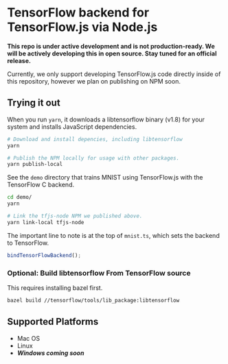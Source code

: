 # TensorFlow backend for TensorFlow.js via Node.js

**This repo is under active development and is not production-ready. We will be
actively developing this in open source. Stay tuned for an official release.**

Currently, we only support developing TensorFlow.js code directly inside of this
repository, however we plan on publishing on NPM soon.

## Trying it out

When you run `yarn`, it downloads a libtensorflow binary (v1.8) for your system and installs
JavaScript dependencies.

```sh
# Download and install depencies, including libtensorflow
yarn

# Publish the NPM locally for usage with other packages.
yarn publish-local
```

See the `demo` directory that trains MNIST using TensorFlow.js with the
TensorFlow C backend.

```sh
cd demo/
yarn

# Link the tfjs-node NPM we published above.
yarn link-local tfjs-node
```

The important line to note is at the top of `mnist.ts`, which sets the backend to
TensorFlow.

```js
bindTensorFlowBackend();
```


### Optional: Build libtensorflow From TensorFlow source

This requires installing bazel first.

```sh
bazel build //tensorflow/tools/lib_package:libtensorflow
```

## Supported Platforms

- Mac OS
- Linux
- ***Windows coming soon***
